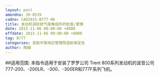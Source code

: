 ```yaml
---
layout: post
amendno: 39-8539
cadno: CAD2015-B777-06
title: 发动机涡轮排气尾椎组件的检查/更换
date: 2015-11-06 00:00:00 +0800
effdate: 2015-11-06 00:00:00 +0800
tag: B777
categories: 民航中南地区管理局适航审定处
author: 陶娟
---
```


##适用范围:
本指令适用于安装了罗罗公司 Trent 800系列发动机的波音公司
777-200、-200LR、-300、-300ER和777F系列飞机。

